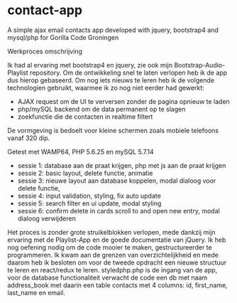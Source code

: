 # contact-app
A simple ajax email contacts app developed with jquery, bootstrap4 and mysql/php for Gorilla Code Groningen

Werkproces omschrijving

Ik had al ervaring met bootstrap4 en jquery, zie ook mijn Bootstrap-Audio-Playlist repository. Om de ontwikkeling snel te laten verlopen heb ik de app dus hierop gebaseerd.
Om nog iets nieuws te leren heb ik de volgende technologien gebruikt, waarmee ik zo nog niet eerder had gewerkt:
- AJAX request om de UI te verversen zonder de pagina opnieuw te laden
- php/mySQL backend om de data permanent op te slagen
- zoekfunctie die de contacten in realtime filtert

De vormgeving is bedoelt voor kleine schermen zoals mobiele telefoons vanaf 320 dip.

Getest met WAMP64, PHP 5.6.25 en mySQL 5.7.14

- sessie 1:
database aan de praat krijgen,
php met js aan de praat krijgen
- sessie 2: 
basic layout, delete functie, animatie
- sessie 3: 
nieuwe layout aan database koppelen, 
modal dialoog voor delete functie,
- sessie 4:
input validation, styling, fix auto update
- sessie 5:
search filter en ui update, modal styling
- sessie 6: 
confirm delete in cards
scroll to and open new entry, modal dialoog verwijderen

Het proces is zonder grote struikelblokken verlopen, mede dankzij mijn ervaring met de Playlist-App en de goede documentatie van jQuery. Ik heb nog oefening nodig om de code mooier te maken, gestructureerder te programmeren. Ik kwam aan de grenzen van overzichtelijkheid en mede daarom heb ik besloten om voor de tweede opdracht een nieuwe structuur te leren en react/redux te leren. 
styledphp.php is de ingang van de app, voor de database functionaliteit verwacht de code een db met naam address_book met daarin een table contacts met 4 columns: id, first_name, last_name en email. 
